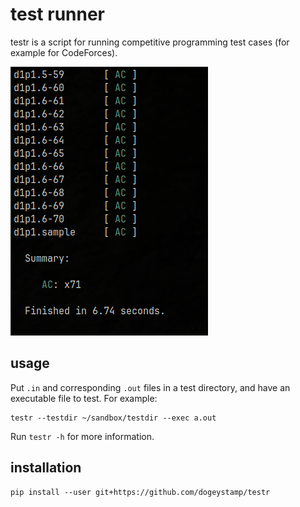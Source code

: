 # test runner

testr is a script for running competitive programming test cases (for example for CodeForces).

![preview](https://raw.githubusercontent.com/dogeystamp/testr/main/preview.png)

## usage

Put `.in` and corresponding `.out` files in a test directory, and have an executable file to test.
For example:
```
testr --testdir ~/sandbox/testdir --exec a.out
```

Run `testr -h` for more information.

## installation

```
pip install --user git+https://github.com/dogeystamp/testr
```
